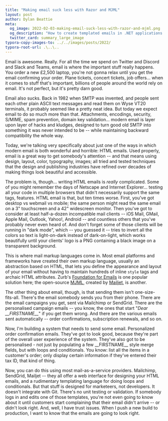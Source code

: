 ```yaml
---
title: "Making email suck less with Razor and MJML"
layout: post
author: Dylan Beattie
meta:
  og_image: 2022-02-03-making-email-suck-less-with-razor-and-mjml.png
  og_description: "How to create templated emails in .NET applications using Razor and Mailjet Markup Language"
  twitter_card: summary_large_image
typora-copy-images-to: ../../images/posts/2022/
typora-root-url: .\..\..
---
```


Email is awesome. Really. For all the time we spend on Twitter and Discord and Slack and Teams, email is where the important stuff really happens. You order a new £2,500 laptop, you're not gonna relax until you get the email confirming your order. Plane tickets, concert tickets, job offers... when it comes to stuff that's important, billions of people around the world rely on email. It's not perfect, but it's pretty darn good.

Email also sucks. Back in 1982 when SMTP was invented, and people sent each other plain ASCII text messages and read them on Wyse VT20 terminals, it probably seemed like a pretty neat idea. But today we expect email to do so much more than that. Attachments, encodings, security, S/MIME, spam prevention, domain key validation... modern email is layer upon layer of hacks and kludges, designed to turn good old SMTP into something it was never intended to be -- while maintaining backward compatibility the whole way.

Today, we're talking very specifically about just one of the ways in which modern email is both wonderful and horrible: HTML emails. Used properly, email is a great way to get somebody's attention -- and that means using design, layout, color, typography, images; all tried and tested techniques that the design and publishing industries have refined over decades of making things look beautiful and accessible.

The problem is, though... writing HTML emails is *really* complicated. Some of you might remember the days of Netscape and Internet Explorer... testing all your code in multiple browsers that didn't necessarily support the same tags, features. HTML email is that, but ten times worse. First, you've got desktop vs webmail vs mobile; the same person might read the same email on a 3" touchscreen and a 42" widescreen monitor. Then you've got to consider at least half-a-dozen incompatible mail clients -- iOS Mail, GMail, Apple Mail, Outlook, Yahoo!, Android -- and countless others that you've probably never even heard of. And don't forget some of those clients will be running in "dark mode", which -- you guessed it -- tries to invert all the colors so text is light-on-dark instead of dark-on-light, which works beautifully until your clients' logo is a PNG containing a black image on a transparent background.

This is where mail markup languages come in. Most email platforms and frameworks have created their own markup language, usually an abstraction based on HTML, that lets you define the appearance and layout of your email without having to maintain hundreds of inline `style` tags and archaic HTML attributes. Zurb's [Foundation for Emails](https://get.foundation/emails.html) is one popular solution here; the open-source [MJML](https://mjml.io), created by [Mailjet](https://www.mailjet.com),  is another.

The other thing about email, though, is that sending them isn't one-size-fits-all. There's the email somebody sends you from their phone. There are the email campaigns you get, sent via Mailchimp or SendGrid. There are the personalised campaign emails -- you know, the ones that start "*Dear \_\_FIRSTNAME\_\_*" if you get them wrong. And there are the various emails sent automatically -- order confirmations, subscription renewals, and so on.

Now, I'm building a system that needs to send some email. Personalized order confirmation emails. They've got to look good, because they're part of the overall user experience of the system. They've also got to be personalised - not just by populating a few \_\_FIRSTNAME\_\_ style merge fields, but with loops and conditionals. You know: list all the items in a customer's order; only display certain information if they've entered their tax ID, that kind of thing.

Now, you can do this using most mail-as-a-service providers. Mailchimp, SendGrid, Mailjet -- they all offer a web interface for designing your HTML emails, and a rudimentary templating language for doing loops and conditionals. But that stuff is designed for marketeers, not developers. It doesn't integrate with Git. There's no unit testing or validation. If somebody logs in and edits one of those templates, you're not even going to know about it until customers start complaining that their email didn't arrive -- or didn't look right. And, well, I have trust issues. When I push a new build to production, I want to know that the emails are going to look right.







